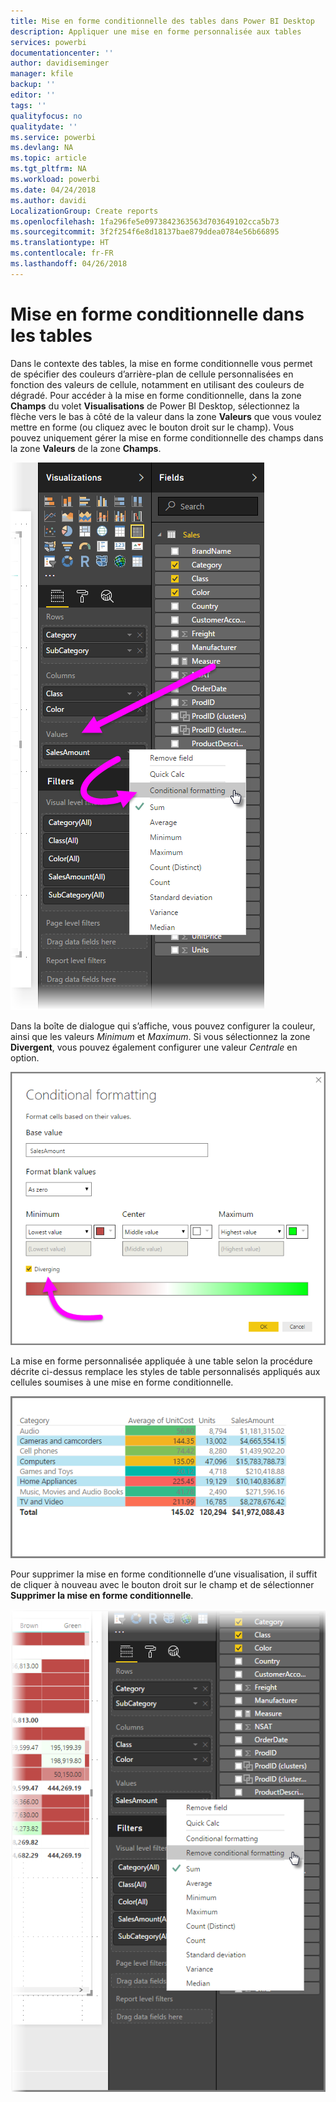 ```yaml
---
title: Mise en forme conditionnelle des tables dans Power BI Desktop
description: Appliquer une mise en forme personnalisée aux tables
services: powerbi
documentationcenter: ''
author: davidiseminger
manager: kfile
backup: ''
editor: ''
tags: ''
qualityfocus: no
qualitydate: ''
ms.service: powerbi
ms.devlang: NA
ms.topic: article
ms.tgt_pltfrm: NA
ms.workload: powerbi
ms.date: 04/24/2018
ms.author: davidi
LocalizationGroup: Create reports
ms.openlocfilehash: 1fa296fe5e0973842363563d703649102cca5b73
ms.sourcegitcommit: 3f2f254f6e8d18137bae879ddea0784e56b66895
ms.translationtype: HT
ms.contentlocale: fr-FR
ms.lasthandoff: 04/26/2018
---
```

# <a name="conditional-formatting-in-tables"></a>Mise en forme conditionnelle dans les tables
Dans le contexte des tables, la mise en forme conditionnelle vous permet de spécifier des couleurs d’arrière-plan de cellule personnalisées en fonction des valeurs de cellule, notamment en utilisant des couleurs de dégradé. Pour accéder à la mise en forme conditionnelle, dans la zone **Champs** du volet **Visualisations** de Power BI Desktop, sélectionnez la flèche vers le bas à côté de la valeur dans la zone **Valeurs** que vous voulez mettre en forme (ou cliquez avec le bouton droit sur le champ). Vous pouvez uniquement gérer la mise en forme conditionnelle des champs dans la zone **Valeurs** de la zone **Champs**.

![](media/desktop-conditional-table-formatting/table-formatting_1.png)

Dans la boîte de dialogue qui s’affiche, vous pouvez configurer la couleur, ainsi que les valeurs *Minimum* et *Maximum*. Si vous sélectionnez la zone **Divergent**, vous pouvez également configurer une valeur *Centrale* en option.

![](media/desktop-conditional-table-formatting/table-formatting_2.png)

La mise en forme personnalisée appliquée à une table selon la procédure décrite ci-dessus remplace les styles de table personnalisés appliqués aux cellules soumises à une mise en forme conditionnelle.

![](media/desktop-conditional-table-formatting/table-formatting_3.png)

Pour supprimer la mise en forme conditionnelle d’une visualisation, il suffit de cliquer à nouveau avec le bouton droit sur le champ et de sélectionner **Supprimer la mise en forme conditionnelle**.

![](media/desktop-conditional-table-formatting/table-formatting_4.png)

